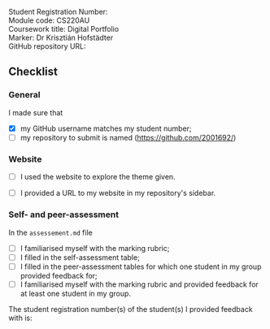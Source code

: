 Student Registration Number: <!-- #todo : add your student registration number -->    
Module code: CS220AU  
Coursework title: Digital Portfolio  
Marker: Dr Krisztián Hofstädter  
GitHub repository URL: <!-- #todo : add the URL of your repository -->  

## Checklist
<!-- #todo : complete the checklist below by simply replacing the space with an 'x' as seen in the first checkpoint below. --> 

### General
I made sure that

- [x] my GitHub username matches my student number;
- [ ] my repository to submit is named (https://github.com/2001692/)

### Website
- [ ] I used the website to explore the theme given.
- [ ] I provided a URL to my website in my repository's sidebar.


### Self- and peer-assessment
In the `assessement.md` file

- [ ] I familiarised myself with the marking rubric;
- [ ] I filled in the self-assessment table;
- [ ] I filled in the peer-assessment tables for which one student in my group provided feedback for;
- [ ] I familiarised myself with the marking rubric and provided feedback for at least one student in my group.

The student registration number(s) of the student(s) I provided feedback with is: <!-- #todo : add your classmate's student number -->  

<!-- #todo : 
- delete all unnecessary HTML comments in this file 
- download this .md file to your computer
- rename the downloaded file and rename it so that they show your student number e.g. `0610279-dp-checklist.md` 
- submit this file on FASER
- relax
-->

